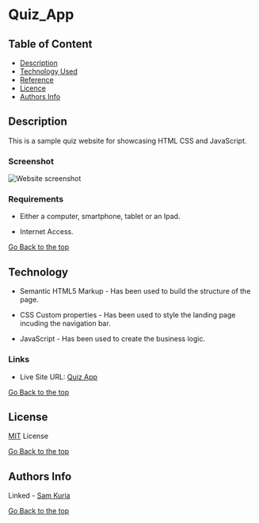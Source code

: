 # Quiz_App

## Table of Content

- [Description](#description)
- [Technology Used](#technology-used)
- [Reference](#reference)
- [Licence](#licence)
- [Authors Info](#author-Info)

## Description

This is a sample quiz website for showcasing HTML CSS and JavaScript.

### Screenshot

![Website screenshot](./img/quizBoard.png)

### Requirements

- Either a computer, smartphone, tablet or an Ipad.

- Internet Access.

[Go Back to the top](#Quiz_App)

## Technology

- Semantic HTML5 Markup - Has been used to build the structure of the page.

- CSS Custom properties - Has been used to style the landing page incuding the navigation bar.

- JavaScript - Has been used to create the business logic.

### Links

- Live Site URL: [Quiz App](https://90150n.github.io/insuarance-website/)

[Go Back to the top](#Quiz_App)

## License

[MIT](./LICENSE) License

[Go Back to the top](#Quiz_App)

## Authors Info

Linked - [Sam Kuria](https://www.linkedin.com/in/sam-kuria-0904b01a1)

[Go Back to the top](#Quiz_App)
